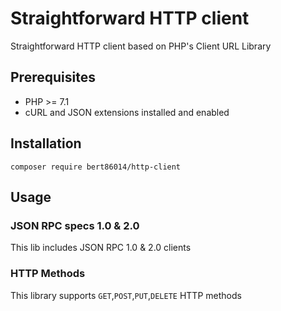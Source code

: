 # Straightforward HTTP client

Straightforward HTTP client based on PHP's Client URL Library

## Prerequisites

- PHP >= 7.1
- cURL and JSON extensions installed and enabled

## Installation

`composer require bert86014/http-client`

## Usage

### JSON RPC specs 1.0 & 2.0

This lib includes JSON RPC 1.0 & 2.0 clients

### HTTP Methods

This library supports `GET`,`POST`,`PUT`,`DELETE` HTTP methods
